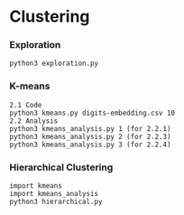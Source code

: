 # Clustering 
### Exploration 
``` 
python3 exploration.py
``` 

### K-means  
```
2.1 Code
python3 kmeans.py digits-embedding.csv 10 
2.2 Analysis 
python3 kmeans_analysis.py 1 (for 2.2.1) 
python3 kmeans_analysis.py 2 (for 2.2.3) 
python3 kmeans_analysis.py 3 (for 2.2.4) 
```

### Hierarchical Clustering
```
import kmeans 
import kmeans_analysis
python3 hierarchical.py
```
